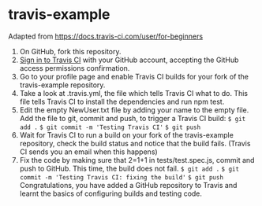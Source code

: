 # travis-example

Adapted from https://docs.travis-ci.com/user/for-beginners

1. On GitHub, fork this repository.
1. <a href="https://travis-ci.org/auth">Sign in to Travis CI</a> with your GitHub account, accepting the GitHub access permissions confirmation.
1. Go to your profile page and enable Travis CI builds for your fork of the travis-example repository.
1. Take a look at .travis.yml, the file which tells Travis CI what to do. This file tells Travis CI to install the dependencies and run npm test.
1. Edit the empty NewUser.txt file by adding your name to the empty file. Add the file to git, commit and push, to trigger a Travis CI build:
`$ git add .`
`$ git commit -m 'Testing Travis CI'`
`$ git push`
1. Wait for Travis CI to run a build on your fork of the travis-example repository, check the build status and notice that the build fails. (Travis CI sends you an email when this happens)
1. Fix the code by making sure that 2=1+1 in tests/test.spec.js, commit and push to GitHub. This time, the build does not fail.
`$ git add .`
`$ git commit -m 'Testing Travis CI: fixing the build'`
`$ git push`
Congratulations, you have added a GitHub repository to Travis and learnt the basics of configuring builds and testing code.
